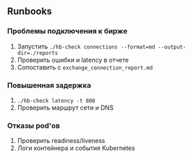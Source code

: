 ## Runbooks

### Проблемы подключения к бирже
1. Запустить `./hb-check connections --format=md --output-dir=./reports`
2. Проверить ошибки и latency в отчете
3. Сопоставить с `exchange_connection_report.md`

### Повышенная задержка
1. `./hb-check latency -t 800`
2. Проверить маршрут сети и DNS

### Отказы pod'ов
1. Проверить readiness/liveness
2. Логи контейнера и события Kubernetes
